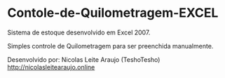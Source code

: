 # Contole-de-Quilometragem-EXCEL

Sistema de estoque desenvolvido em Excel 2007. 

Simples controle de Quilometragem para ser preenchida manualmente. 


Desenvolvido por: Nicolas Leite Araujo (TeshoTesho)
http://nicolasleitearaujo.online
